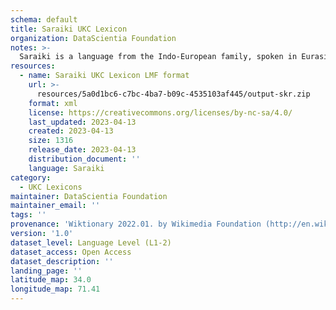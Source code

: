 ```yaml
---
schema: default
title: Saraiki UKC Lexicon
organization: DataScientia Foundation
notes: >-
  Saraiki is a language from the Indo-European family, spoken in Eurasia. The UKC Lexicon of Saraiki is represented as a lexico-semantic network. It consists of words, word senses, synsets, as well as sense-level and synset-level relationships.
resources:
  - name: Saraiki UKC Lexicon LMF format
    url: >-
      resources/5a0d1bc6-c7bc-4ba7-b09c-4535103af445/output-skr.zip
    format: xml
    license: https://creativecommons.org/licenses/by-nc-sa/4.0/
    last_updated: 2023-04-13
    created: 2023-04-13
    size: 1316
    release_date: 2023-04-13
    distribution_document: ''
    language: Saraiki
category:
  - UKC Lexicons
maintainer: DataScientia Foundation
maintainer_email: ''
tags: ''
provenance: 'Wiktionary 2022.01. by Wikimedia Foundation (http://en.wiktionary.org); Princeton WordNet 2.1 by Princeton University (https://wordnet.princeton.edu)'
version: '1.0'
dataset_level: Language Level (L1-2)
dataset_access: Open Access
dataset_description: ''
landing_page: ''
latitude_map: 34.0
longitude_map: 71.41
---
```

